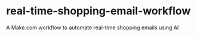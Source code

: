 # real-time-shopping-email-workflow
A Make.com workflow to automate real-time shopping emails using AI
